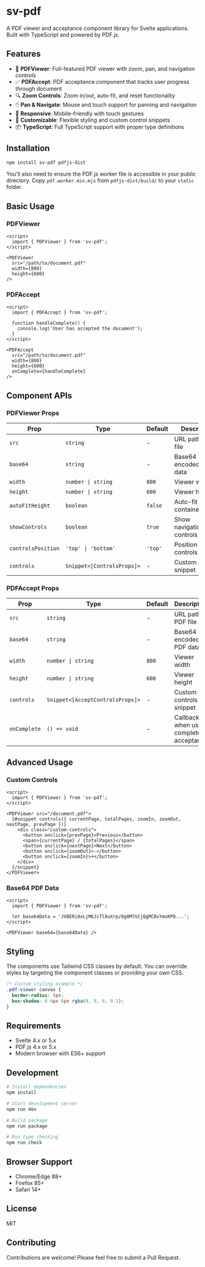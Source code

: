 # sv-pdf

A PDF viewer and acceptance component library for Svelte applications. Built with TypeScript and powered by PDF.js.

## Features

- 📄 **PDFViewer**: Full-featured PDF viewer with zoom, pan, and navigation controls
- ✅ **PDFAccept**: PDF acceptance component that tracks user progress through document
- 🔍 **Zoom Controls**: Zoom in/out, auto-fit, and reset functionality
- 🖱️ **Pan & Navigate**: Mouse and touch support for panning and navigation
- 📱 **Responsive**: Mobile-friendly with touch gestures
- 🎨 **Customizable**: Flexible styling and custom control snippets
- 📦 **TypeScript**: Full TypeScript support with proper type definitions

## Installation

```bash
npm install sv-pdf pdfjs-dist
```

You'll also need to ensure the PDF.js worker file is accessible in your public directory. Copy `pdf.worker.min.mjs` from `pdfjs-dist/build/` to your `static` folder.

## Basic Usage

### PDFViewer

```svelte
<script>
  import { PDFViewer } from 'sv-pdf';
</script>

<PDFViewer 
  src="/path/to/document.pdf" 
  width={800} 
  height={600}
/>
```

### PDFAccept

```svelte
<script>
  import { PDFAccept } from 'sv-pdf';
  
  function handleComplete() {
    console.log('User has accepted the document');
  }
</script>

<PDFAccept 
  src="/path/to/document.pdf" 
  width={800} 
  height={600}
  onComplete={handleComplete}
/>
```

## Component APIs

### PDFViewer Props

| Prop | Type | Default | Description |
|------|------|---------|-------------|
| `src` | `string` | - | URL path to PDF file |
| `base64` | `string` | - | Base64 encoded PDF data |
| `width` | `number \| string` | `800` | Viewer width |
| `height` | `number \| string` | `600` | Viewer height |
| `autoFitHeight` | `boolean` | `false` | Auto-fit PDF to container height |
| `showControls` | `boolean` | `true` | Show navigation/zoom controls |
| `controlsPosition` | `'top' \| 'bottom'` | `'top'` | Position of controls |
| `controls` | `Snippet<[ControlsProps]>` | - | Custom controls snippet |

### PDFAccept Props

| Prop | Type | Default | Description |
|------|------|---------|-------------|
| `src` | `string` | - | URL path to PDF file |
| `base64` | `string` | - | Base64 encoded PDF data |
| `width` | `number \| string` | `800` | Viewer width |
| `height` | `number \| string` | `600` | Viewer height |
| `controls` | `Snippet<[AcceptControlsProps]>` | - | Custom controls snippet |
| `onComplete` | `() => void` | - | Callback when user completes acceptance |

## Advanced Usage

### Custom Controls

```svelte
<script>
  import { PDFViewer } from 'sv-pdf';
</script>

<PDFViewer src="/document.pdf">
  {#snippet controls({ currentPage, totalPages, zoomIn, zoomOut, nextPage, prevPage })}
    <div class="custom-controls">
      <button onclick={prevPage}>Previous</button>
      <span>{currentPage} / {totalPages}</span>
      <button onclick={nextPage}>Next</button>
      <button onclick={zoomOut}>-</button>
      <button onclick={zoomIn}>+</button>
    </div>
  {/snippet}
</PDFViewer>
```

### Base64 PDF Data

```svelte
<script>
  import { PDFViewer } from 'sv-pdf';
  
  let base64Data = 'JVBERi0xLjMKJcTl8uXrp/Og0MTGCjQgMCBvYmoKPD...';
</script>

<PDFViewer base64={base64Data} />
```

## Styling

The components use Tailwind CSS classes by default. You can override styles by targeting the component classes or providing your own CSS.

```css
/* Custom styling example */
.pdf-viewer canvas {
  border-radius: 8px;
  box-shadow: 0 4px 6px rgba(0, 0, 0, 0.1);
}
```

## Requirements

- Svelte 4.x or 5.x
- PDF.js 4.x or 5.x
- Modern browser with ES6+ support

## Development

```bash
# Install dependencies
npm install

# Start development server
npm run dev

# Build package
npm run package

# Run type checking
npm run check
```

## Browser Support

- Chrome/Edge 88+
- Firefox 85+
- Safari 14+

## License

MIT

## Contributing

Contributions are welcome! Please feel free to submit a Pull Request.

